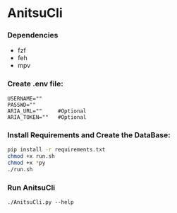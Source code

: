 # AnitsuCli

### Dependencies
- fzf
- feh
- mpv

### Create .env file:

```
USERNAME=""
PASSWD=""
ARIA_URL=""     #Optional 
ARIA_TOKEN=""   #Optional
```

### Install Requirements and Create the DataBase:

```bash
pip install -r requirements.txt
chmod +x run.sh
chmod +x *py
./run.sh
```

### Run AnitsuCli

```
./AnitsuCli.py --help
```
